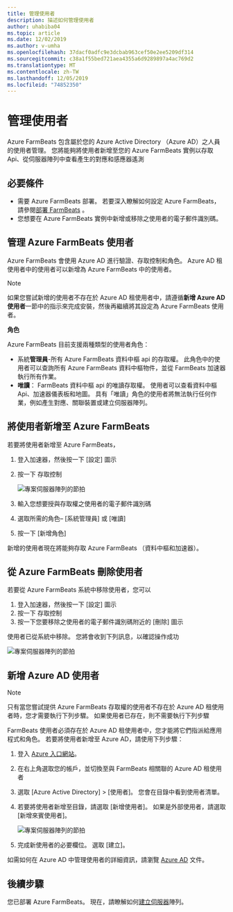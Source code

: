 ```yaml
---
title: 管理使用者
description: 描述如何管理使用者
author: uhabiba04
ms.topic: article
ms.date: 12/02/2019
ms.author: v-umha
ms.openlocfilehash: 37dacf0adfc9e3dcbab963cef50e2ee5209df314
ms.sourcegitcommit: c38a1f55bed721aea4355a6d9289897a4ac769d2
ms.translationtype: MT
ms.contentlocale: zh-TW
ms.lasthandoff: 12/05/2019
ms.locfileid: "74852350"
---
```

# <a name="manage-users"></a>管理使用者

Azure FarmBeats 包含屬於您的 Azure Active Directory （Azure AD）之人員的使用者管理。 您將能夠將使用者新增至您的 Azure FarmBeats 實例以存取 Api、從伺服器陣列中查看產生的對應和感應器遙測

## <a name="prerequisites"></a>必要條件

- 需要 Azure FarmBeats 部署。 若要深入瞭解如何設定 Azure FarmBeats，請參閱[部署 FarmBeats](prepare-for-deployment.md) 。
- 您想要在 Azure FarmBeats 實例中新增或移除之使用者的電子郵件識別碼。

## <a name="manage-azure-farmbeats-users"></a>管理 Azure FarmBeats 使用者

Azure FarmBeats 會使用 Azure AD 進行驗證、存取控制和角色。 Azure AD 租使用者中的使用者可以新增為 Azure FarmBeats 中的使用者。

> [!NOTE]
> 如果您嘗試新增的使用者不存在於 Azure AD 租使用者中，請遵循**新增 Azure AD 使用者**一節中的指示來完成安裝，然後再繼續將其設定為 Azure FarmBeats 使用者。

**角色**

Azure FarmBeats 目前支援兩種類型的使用者角色：

 - 系統**管理員**-所有 Azure FarmBeats 資料中樞 api 的存取權。 此角色中的使用者可以查詢所有 Azure FarmBeats 資料中樞物件，並從 FarmBeats 加速器執行所有作業。
 - **唯讀**： FarmBeats 資料中樞 api 的唯讀存取權。 使用者可以查看資料中樞 Api、加速器儀表板和地圖。 具有「唯讀」角色的使用者將無法執行任何作業，例如產生對應、關聯裝置或建立伺服器陣列。


## <a name="add-user-to-azure-farmbeats"></a>將使用者新增至 Azure FarmBeats

若要將使用者新增至 Azure FarmBeats， 
1.  登入加速器，然後按一下 [設定] 圖示
2.  按一下 存取控制

    ![專案伺服器陣列的節拍](./media/create-farms/settings-users-1.png)

3.  輸入您想要授與存取權之使用者的電子郵件識別碼
4.  選取所需的角色– [系統管理員] 或 [唯讀]
5.  按一下 [新增角色]

新增的使用者現在將能夠存取 Azure FarmBeats （資料中樞和加速器）。

## <a name="delete-user-from-azure-farmbeats"></a>從 Azure FarmBeats 刪除使用者

若要從 Azure FarmBeats 系統中移除使用者，您可以
1.  登入加速器，然後按一下 [設定] 圖示
2.  按一下 存取控制
3.  按一下您要移除之使用者的電子郵件識別碼附近的 [刪除] 圖示

使用者已從系統中移除。 您將會收到下列訊息，以確認操作成功


![專案伺服器陣列的節拍](./media/create-farms/manage-users-2.png)


## <a name="add-azure-ad-users"></a>新增 Azure AD 使用者

> [!NOTE]
> 只有當您嘗試提供 Azure FarmBeats 存取權的使用者不存在於 Azure AD 租使用者時，您才需要執行下列步驟。 如果使用者已存在，則不需要執行下列步驟

FarmBeats 使用者必須存在於 Azure AD 租使用者中，您才能將它們指派給應用程式和角色。 若要將使用者新增至 Azure AD，請使用下列步驟：
1.  登入 [Azure 入口網站](https://portal.azure.com/)。
2.  在右上角選取您的帳戶，並切換至與 FarmBeats 相關聯的 Azure AD 租使用者
3.  選取 [Azure Active Directory] > [使用者]。 您會在目錄中看到使用者清單。
4.  若要將使用者新增至目錄，請選取 [新增使用者]。 如果是外部使用者，請選取 [新增來賓使用者]。

    ![專案伺服器陣列的節拍](./media/create-farms/manage-users-3.png)

5.  完成新使用者的必要欄位。 選取 [建立]。

如需如何在 Azure AD 中管理使用者的詳細資訊，請瀏覽 [Azure AD](https://docs.microsoft.com/azure/active-directory/fundamentals/add-users-azure-active-directory/) 文件。

## <a name="next-steps"></a>後續步驟

您已部署 Azure FarmBeats。 現在，請瞭解如何[建立伺服器](manage-farms.md#create-farms)陣列。

